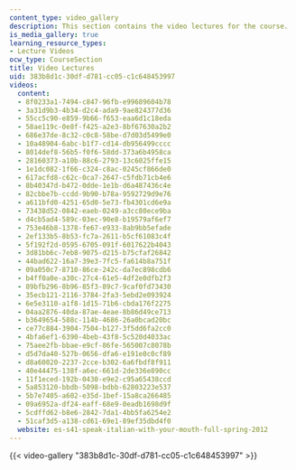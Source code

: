 ```yaml
---
content_type: video_gallery
description: This section contains the video lectures for the course.
is_media_gallery: true
learning_resource_types:
- Lecture Videos
ocw_type: CourseSection
title: Video Lectures
uid: 383b8d1c-30df-d781-cc05-c1c648453997
videos:
  content:
  - 8f0233a1-7494-c847-96fb-e99689604b78
  - 3a31d9b3-4b34-d2c4-ada9-9ae824377d36
  - 55cc5c90-e859-9b66-f653-eaa6d1c18eda
  - 58ae119c-0e8f-f425-a2e3-8bf67630a2b2
  - 686e37de-8c32-c0c8-58be-d7d03d5499e0
  - 10a48904-6abc-b1f7-cd14-db956499cccc
  - 8014def8-56b5-f0f6-58dd-373a6b4958ca
  - 28160373-a10b-88c6-2793-13c6025ffe15
  - 1e1dc082-1f66-c324-c8ac-0245cf866de0
  - 617acfd8-c62c-0ca7-2647-c5fdb71cb4e6
  - 8b40347d-b472-0dde-1e1b-d6a487436c4e
  - 82cbbe7b-ccdd-9b90-b78a-9592729d9e76
  - a611bfd0-4251-65d0-5e73-fb4301cd6e9a
  - 73438d52-0842-eaeb-0249-a3cc80ece9ba
  - d4cb5ad4-589c-03ec-90e8-b19579af6ef7
  - 753e46b8-1378-fe67-e933-8ab9bb5efade
  - 2ef133b5-8b53-fc7a-2611-b5cf61083c4f
  - 5f192f2d-0595-6705-091f-6017622b4043
  - 3d81bb6c-7eb8-9075-d215-b75cfaf26842
  - 44bad622-16a7-39e3-7fc5-fa614b8a751f
  - 09a050c7-8710-86ce-242c-da7ec898cdb6
  - b4ff0a0e-a30c-27c4-61e5-4df2e0dfb2f3
  - 89bfb296-8b96-85f3-89c7-9caf0fd73430
  - 35ecb121-2116-3784-2fa3-5ebd2e093924
  - 6e5e3110-a1f8-1d15-71b6-cbda176f2275
  - 04aa2876-40da-87ae-4eae-8b86d49ce713
  - b3649654-588c-114b-4686-26a0bcad20bc
  - ce77c884-3904-7504-b127-3f5dd6fa2cc0
  - 4bfa6ef1-6390-4beb-43f8-5c520d4033ac
  - 75aee2fb-bbae-e9cf-86fe-565007c8078b
  - d5d7da40-527b-0656-dfa6-e191e0c0cf89
  - d8a60020-2237-2cce-b302-6a6fbdf8f911
  - 40e44475-138f-a6ec-661d-2de336e890cc
  - 11f1eced-192b-0430-e9e2-c95a65438ccd
  - 5a853120-bbdb-5098-bdbb-62803223e537
  - 5b7e7405-a602-e35d-1bef-15a8ca266485
  - 09a6952a-df24-eaff-68e9-0eadb1698d9f
  - 5cdffd62-b8e6-2842-7da1-4bb5fa6254e2
  - 51caf3d5-a138-cd61-69e1-89ef35dbd4f0
  website: es-s41-speak-italian-with-your-mouth-full-spring-2012
---
```



{{< video-gallery "383b8d1c-30df-d781-cc05-c1c648453997" >}}

